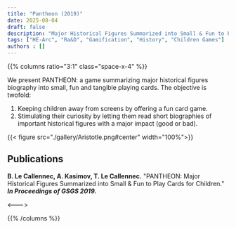 ```yaml
---
title: "Pantheon (2019)"
date: 2025-08-04
draft: false
description: "Major Historical Figures Summarized into Small & Fun to Play Cards for Children"
tags: ["HE-Arc", "Ra&D", "Gamification", "History", "Children Games"]
authors : []
---
```


{{% columns ratio="3:1" class="space-x-4" %}} <!-- begin columns block -->

We present PANTHEON: a game summarizing major historical figures biography into small, fun and tangible playing cards. The objective is twofold:
1. Keeping children away from screens by offering a fun card game.
2. Stimulating their curiosity by letting them read short biographies of important historical figures with a major impact (good or bad).

{{< figure src="./gallery/Aristotle.png#center" width="100%">}}

## Publications

**B. Le Callennec, A. Kasimov, T. Le Callennec.**
"PANTHEON: Major Historical Figures Summarized into Small & Fun to Play Cards for Children."
***In Proceedings of GSGS 2019.***

<---> <!-- magic separator, between columns -->

<div class="[&>figure]:my-4">
</div>

{{% /columns %}}
